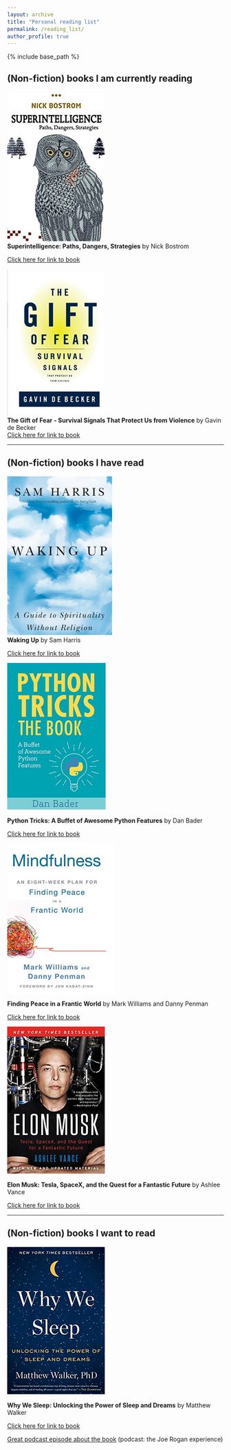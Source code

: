 ```yaml
---
layout: archive
title: "Personal reading list"
permalink: /reading_list/
author_profile: true
---
```


{% include base_path %}

## (Non-fiction) books I am currently reading

![](../images/bostrom.png)   
**Superintelligence: Paths, Dangers, Strategies** by Nick Bostrom   
   
[Click here for link to book](https://www.amazon.com/gp/product/0198739834/ref=as_li_qf_sp_asin_il_tl?ie=UTF8&tag=nbostrom0c-20&camp=1789&creative=9325&linkCode=as2&creativeASIN=0198739834&linkId=37a8c8afb67a781338095992bd0b4ed6) 


![](../images/gift_of_fear.png)   
**The Gift of Fear - Survival Signals That Protect Us from Violence** by Gavin de Becker   
[Click here for link to book](https://www.amazon.com/Gift-Fear-Survival-Signals-Violence/dp/0316235024/ref=tmm_hrd_swatch_0?_encoding=UTF8&qid=&sr=)


---
## (Non-fiction) books I have read

![](../images/waking_up.png)   
**Waking Up** by Sam Harris
   
[Click here for link to book](https://samharris.org/books/waking-up/)

![](../images/python_tricks.png)   
   
**Python Tricks: A Buffet of Awesome Python Features** by Dan Bader
   
[Click here for link to book](https://www.amazon.com/Python-Tricks-Buffet-Awesome-Features/dp/1775093301)


![](../images/mindfulness.png)   
   
**Finding Peace in a Frantic World** by Mark Williams and Danny Penman 
   
[Click here for link to book](https://www.amazon.com/Mindfulness-Eight-Week-Finding-Peace-Frantic-ebook/dp/B005NJ2T1G/ref=tmm_kin_swatch_0?_encoding=UTF8&qid=&sr=) 


![](../images/elon_musk.png)   
   
**Elon Musk: Tesla, SpaceX, and the Quest for a Fantastic Future** by Ashlee Vance
   
[Click here for link to book](https://www.amazon.com/Elon-Musk-SpaceX-Fantastic-Future/dp/006230125X)

---

## (Non-fiction) books I want to read

![](../images/why_we_sleep.png)   
   
**Why We Sleep: Unlocking the Power of Sleep and Dreams** by Matthew Walker
   
[Click here for link to book](https://www.amazon.com/Why-We-Sleep-Unlocking-Dreams/dp/1501144316)
   
[Great podcast episode about the book](http://podcastnotes.org/2018/04/29/why-we-sleep/) (podcast: the Joe Rogan experience)
